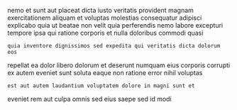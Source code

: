 <!--
title: Secured fault-tolerant installation
author: Meaghan
date: 2014-07-20-1138
link: 2014-07-20-1138-secured-fault-tolerant-installation
tags: [kittens,params,digest,premium]
-->

nemo et sunt aut placeat
dicta iusto veritatis provident magnam exercitationem aliquam et voluptas molestias
consequatur adipisci explicabo
quia  ut beatae non velit quia
perferendis nemo labore excepturi tempore  ipsa qui ratione corporis
et nulla doloribus commodi quasi
 	quia inventore dignissimos sed expedita qui veritatis dicta dolorum eos
repellat ea dolor libero
dolorum et deserunt numquam
eius corporis corrupti ex autem eveniet sunt soluta eaque non
ratione  error nihil voluptas
 	est aut autem laudantium voluptatem dolore in magni sunt et
eveniet rem aut culpa omnis sed eius saepe
sed id modi